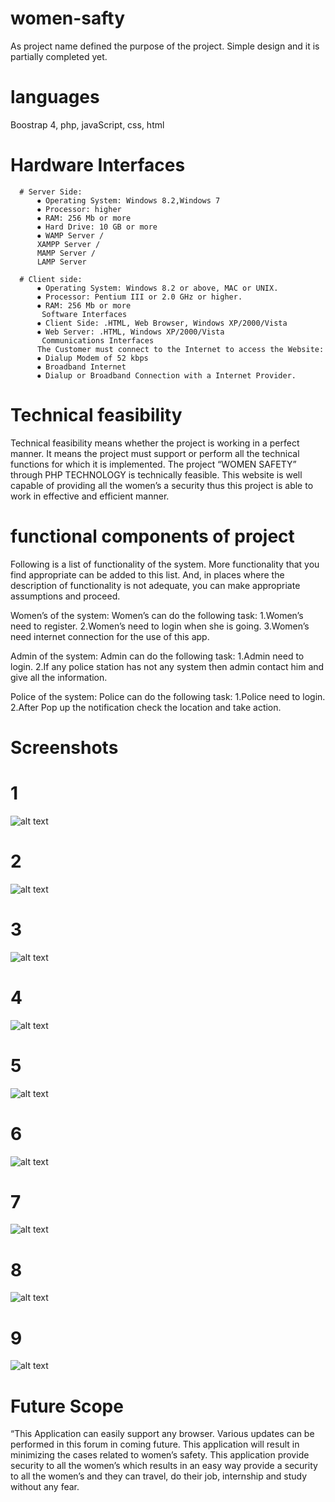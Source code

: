 # women-safty
As project name defined the purpose of the project. Simple design and it is partially completed yet.

# languages
Boostrap 4, php, javaScript, css, html

# Hardware Interfaces
      
      # Server Side:
          ⦁	Operating System: Windows 8.2,Windows 7
          ⦁	Processor: higher
          ⦁	RAM: 256 Mb or more
          ⦁	Hard Drive: 10 GB or more
          ⦁	WAMP Server /
          XAMPP Server /
          MAMP Server /
          LAMP Server

      # Client side:
          ⦁	Operating System: Windows 8.2 or above, MAC or UNIX.
          ⦁	Processor: Pentium III or 2.0 GHz or higher.
          ⦁	RAM: 256 Mb or more
           Software Interfaces
          ⦁	Client Side: .HTML, Web Browser, Windows XP/2000/Vista
          ⦁	Web Server: .HTML, Windows XP/2000/Vista
           Communications Interfaces
          The Customer must connect to the Internet to access the Website:
          ⦁	Dialup Modem of 52 kbps
          ⦁	Broadband Internet
          ⦁	Dialup or Broadband Connection with a Internet Provider.


# Technical feasibility
Technical feasibility means whether the project is working in a perfect manner. It means the project must support or perform all the technical functions for which it is implemented. The project “WOMEN SAFETY” through PHP TECHNOLOGY is technically feasible. This website is well capable of providing all the women’s a security thus this project is able to work in effective and efficient manner.

# functional components of project
Following is a list of functionality of the system. More functionality that you find appropriate can be added to this list. And, in places where the description of functionality is not adequate, you can make appropriate assumptions and proceed.

Women’s of the system:
      Women’s can do the following task:
            1.Women’s need to register.
            2.Women’s need to login when she is going.
            3.Women’s need internet connection for the use of this app.

Admin of the system:
      Admin can do the following task:
          1.Admin need to login.
          2.If any police station has not any system then admin contact him and give all the information.

Police of the system:
      Police can do the following task:
        1.Police need to login.
        2.After Pop up the notification check the location and take action.

# Screenshots

# 1
![alt text](https://github.com/Bharti-Parmar/women-safty/blob/master/Screenshot%20(56).png)
# 2
![alt text](https://github.com/Bharti-Parmar/women-safty/blob/master/Screenshot%20(57).png)
# 3
![alt text](https://github.com/Bharti-Parmar/women-safty/blob/master/Screenshot%20(58).png)
# 4
![alt text](https://github.com/Bharti-Parmar/women-safty/blob/master/Screenshot%20(59).png)
# 5
![alt text](https://github.com/Bharti-Parmar/women-safty/blob/master/Screenshot%20(60).png)
# 6
![alt text](https://github.com/Bharti-Parmar/women-safty/blob/master/Screenshot%20(61).png)
# 7
![alt text](https://github.com/Bharti-Parmar/women-safty/blob/master/Screenshot%20(62).png)
# 8
![alt text](https://github.com/Bharti-Parmar/women-safty/blob/master/Screenshot%20(63).png)
# 9
![alt text](https://github.com/Bharti-Parmar/women-safty/blob/master/Screenshot%20(64).png)

# Future Scope
“This Application can easily support any browser. Various updates can be performed in this forum in coming future. This application will result in minimizing the cases related to women’s safety. This application provide security to all the women’s which results in an easy way provide a security to all the women’s and they can travel, do their job, internship and study without any fear.
